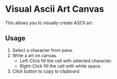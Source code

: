 # Visual Ascii Art Canvas

This allows you to visually create ASCII art.

## Usage

1. Select a character from pane.
2. Write a art on canvas.
    - Left-Click fill the cell with selected character.
    - Right-Click fill the cell with white space.
3. Click button to copy to clipboard.
